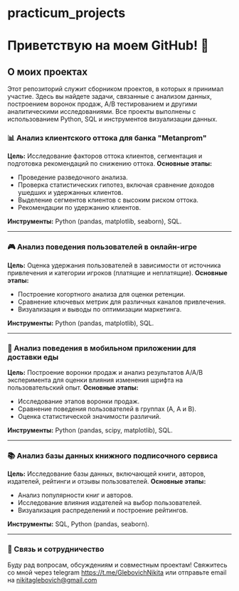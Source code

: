 # practicum_projects
# Приветствую на моем GitHub! 👋

## О моих проектах
Этот репозиторий служит сборником проектов, в которых я принимал участие. Здесь вы найдете задачи, связанные с анализом данных, построением воронок продаж, A/B тестированием и другими аналитическими исследованиями. Все проекты выполнены с использованием Python, SQL и инструментов визуализации данных.

### 📊 Анализ клиентского оттока для банка "Metanprom"
**Цель:** Исследование факторов оттока клиентов, сегментация и подготовка рекомендаций по снижению оттока.
**Основные этапы:**
- Проведение разведочного анализа.
- Проверка статистических гипотез, включая сравнение доходов ушедших и удержанных клиентов.
- Выделение сегментов клиентов с высоким риском оттока.
- Рекомендации по удержанию клиентов.

**Инструменты:** Python (pandas, matplotlib, seaborn), SQL.

---

### 🎮 Анализ поведения пользователей в онлайн-игре
**Цель:** Оценка удержания пользователей в зависимости от источника привлечения и категории игроков (платящие и неплатящие).
**Основные этапы:**
- Построение когортного анализа для оценки ретенции.
- Сравнение ключевых метрик для различных каналов привлечения.
- Визуализация и выводы по оптимизации маркетинга.

**Инструменты:** Python (pandas, matplotlib), SQL.

---

### 🍔 Анализ поведения в мобильном приложении для доставки еды
**Цель:** Построение воронки продаж и анализ результатов A/A/B эксперимента для оценки влияния изменения шрифта на пользовательский опыт.
**Основные этапы:**
- Исследование этапов воронки продаж.
- Сравнение поведения пользователей в группах (A, A и B).
- Оценка статистической значимости различий.

**Инструменты:** Python (pandas, scipy, matplotlib), SQL.

---

### 📚 Анализ базы данных книжного подписочного сервиса
**Цель:** Исследование базы данных, включающей книги, авторов, издателей, рейтинги и отзывы пользователей.
**Основные этапы:**
- Анализ популярности книг и авторов.
- Исследование влияния издателей на выбор пользователей.
- Визуализация распределений и построение рейтингов.

**Инструменты:** SQL, Python (pandas, seaborn).

---

### 🚀 Связь и сотрудничество
Буду рад вопросам, обсуждениям и совместным проектам! Свяжитесь со мной через telegram https://t.me/GlebovichNikita или отправьте email на nikitaglebovich@gmail.com

